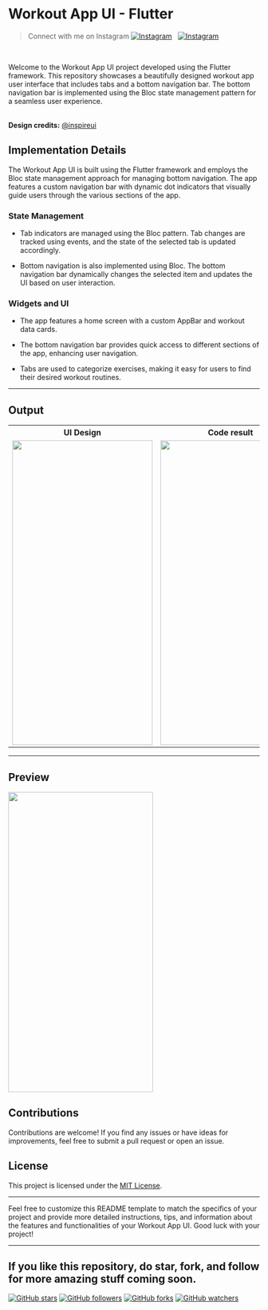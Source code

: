 # Workout App UI - Flutter 
> Connect with me on Instagram 
[![Instagram](https://img.shields.io/twitter/url?label=%40ultimateflutter&logo=Instagram&style=social&url=https%3A%2F%2Fwww.instagram.com%2Fultimateflutter%2F)](https://www.instagram.com/ultimateflutter/)
&nbsp;
[![Instagram](https://img.shields.io/twitter/url?label=%40ritiksaxenaofficial&logo=Instagram&style=social&url=https%3A%2F%2Fwww.instagram.com%2Fritiksaxenaofficial%2F)](https://www.instagram.com/ritiksaxenaofficial/)

<br>

Welcome to the Workout App UI project developed using the Flutter framework. This repository showcases a beautifully designed workout app user interface that includes tabs and a bottom navigation bar. The bottom navigation bar is implemented using the Bloc state management pattern for a seamless user experience. 

<br>
<b>Design credits:</b> <a href="https://www.figma.com/@inspireui">@inspireui</a> <br>


## Implementation Details

The Workout App UI is built using the Flutter framework and employs the Bloc state management approach for managing bottom navigation. The app features a custom navigation bar with dynamic dot indicators that visually guide users through the various sections of the app.

### State Management

- Tab indicators are managed using the Bloc pattern. Tab changes are tracked using events, and the state of the selected tab is updated accordingly.

- Bottom navigation is also implemented using Bloc. The bottom navigation bar dynamically changes the selected item and updates the UI based on user interaction.

### Widgets and UI

- The app features a home screen with a custom AppBar and workout data cards.

- The bottom navigation bar provides quick access to different sections of the app, enhancing user navigation.

- Tabs are used to categorize exercises, making it easy for users to find their desired workout routines.

---
## Output
<table style='cellspacing="0"'>
  <tr>
    <th>UI Design</th>
     <th>Code result</th>
  </tr>
  <tr>
    <td><img src="https://github.com/Ritik-Saxena/ultimateflutter/assets/62079355/f890d3c5-2115-4010-b393-868635833b07" height=609, width=281></td>
    <td><img src="https://github.com/Ritik-Saxena/ultimateflutter/assets/62079355/40f38662-04d1-4e91-8ec1-63ce46627a83" height=609, width=281></td>
  </tr>
 </table>

---

## Preview
<img src="https://user-images.githubusercontent.com/62079355/148988249-c87538dd-b8c2-4af0-b8ba-5d45c175f152.gif" height=600, width=290>

<br>





## Contributions

Contributions are welcome! If you find any issues or have ideas for improvements, feel free to submit a pull request or open an issue.

## License

This project is licensed under the [MIT License](LICENSE).

---

Feel free to customize this README template to match the specifics of your project and provide more detailed instructions, tips, and information about the features and functionalities of your Workout App UI. Good luck with your project!



---
If you like this repository, do star, fork, and follow for more amazing stuff coming soon.
---
[![GitHub stars](https://img.shields.io/github/stars/Ritik-Saxena/ultimateflutter?style=social)](https://github.com/Ritik-Saxena/ultimateflutter)
[![GitHub followers](https://img.shields.io/github/followers/Ritik-Saxena?label=Followers&style=social)](https://github.com/Ritik-Saxena?tab=followers)
[![GitHub forks](https://img.shields.io/github/forks/Ritik-Saxena/ultimateflutter?style=social)](https://github.com/Ritik-Saxena/ultimateflutter)
[![GitHub watchers](https://img.shields.io/github/watchers/Ritik-Saxena/ultimateflutter?style=social)](https://github.com/Ritik-Saxena/ultimateflutter)
